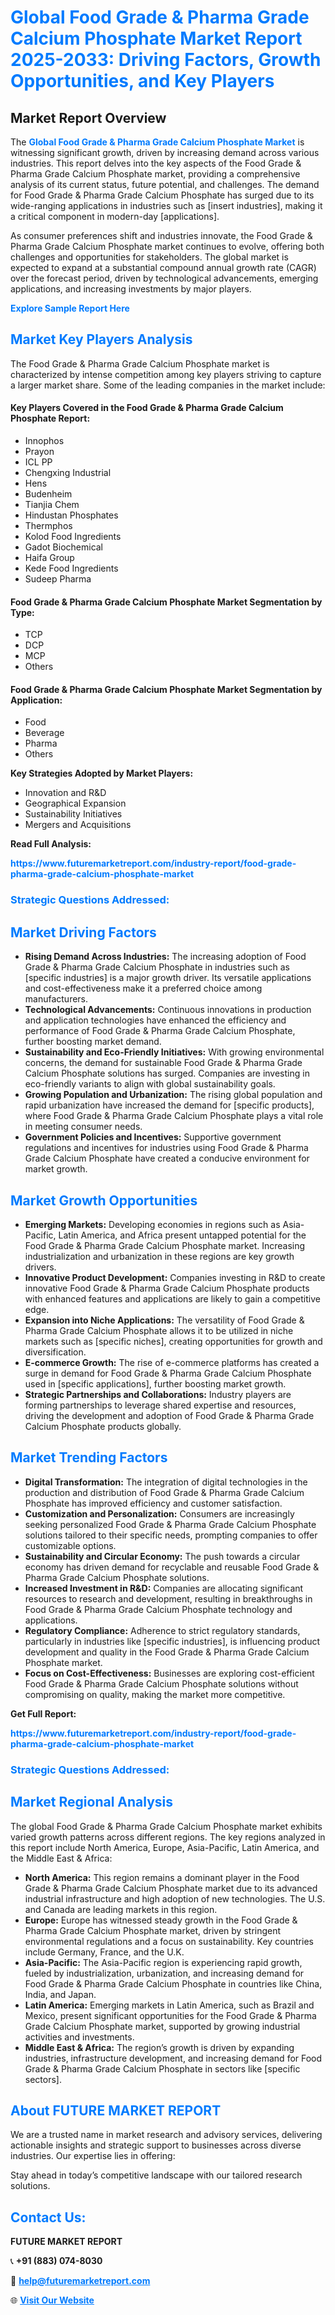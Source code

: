<h1 style="color: #007BFF;">Global Food Grade & Pharma Grade Calcium Phosphate Market Report 2025-2033: Driving Factors, Growth Opportunities, and Key Players</h1>

<section id="overview">
<h2>Market Report Overview</h2>
<p>The <a href="https://www.futuremarketreport.com/industry-report/food-grade-pharma-grade-calcium-phosphate-market" style="color: #007BFF; text-decoration: none;"><strong>Global Food Grade & Pharma Grade Calcium Phosphate Market</strong></a> is witnessing significant growth, driven by increasing demand across various industries. This report delves into the key aspects of the Food Grade & Pharma Grade Calcium Phosphate market, providing a comprehensive analysis of its current status, future potential, and challenges. The demand for Food Grade & Pharma Grade Calcium Phosphate has surged due to its wide-ranging applications in industries such as [insert industries], making it a critical component in modern-day [applications].</p>
<p>As consumer preferences shift and industries innovate, the Food Grade & Pharma Grade Calcium Phosphate market continues to evolve, offering both challenges and opportunities for stakeholders. The global market is expected to expand at a substantial compound annual growth rate (CAGR) over the forecast period, driven by technological advancements, emerging applications, and increasing investments by major players.</p>
</section>

<section id="overview">
<p><a href="https://www.futuremarketreport.com/request-sample/reportId=102362" style="color: #007BFF; text-decoration: none;"><strong>Explore Sample Report Here</strong></a></p>
</section>

<section id="key-players">
<h2 style="color: #007BFF;">Market Key Players Analysis</h2>
<p>The Food Grade & Pharma Grade Calcium Phosphate market is characterized by intense competition among key players striving to capture a larger market share. Some of the leading companies in the market include:</p>
<h4>Key Players Covered in the Food Grade & Pharma Grade Calcium Phosphate Report:</h4>
<ul><li>Innophos</li><li>Prayon</li><li>ICL PP</li><li>Chengxing Industrial</li><li>Hens</li><li>Budenheim</li><li>Tianjia Chem</li><li>Hindustan Phosphates</li><li>Thermphos</li><li>Kolod Food Ingredients</li><li>Gadot Biochemical</li><li>Haifa Group</li><li>Kede Food Ingredients</li><li>Sudeep Pharma</li></ul>
<h4>Food Grade & Pharma Grade Calcium Phosphate Market Segmentation by Type:</h4>
<ul><li>TCP</li><li>DCP</li><li>MCP</li><li>Others</li></ul>

<h4>Food Grade & Pharma Grade Calcium Phosphate Market Segmentation by Application:</h4>
<ul><li>Food</li><li>Beverage</li><li>Pharma</li><li>Others</li></ul>
<p><strong>Key Strategies Adopted by Market Players:</strong></p>
<ul>
<li>Innovation and R&D</li>
<li>Geographical Expansion</li>
<li>Sustainability Initiatives</li>
<li>Mergers and Acquisitions</li>
</ul>
</section>

<section>
<p><strong>Read Full Analysis: </strong></p><a href="https://www.futuremarketreport.com/industry-report/food-grade-pharma-grade-calcium-phosphate-market" style="color: #007BFF; text-decoration: none;"><strong>https://www.futuremarketreport.com/industry-report/food-grade-pharma-grade-calcium-phosphate-market</strong></a>
<h3 style="color: #007BFF;">Strategic Questions Addressed:</h3>
</section>

<section id="driving-factors">
<h2 style="color: #007BFF;">Market Driving Factors</h2>
<ul>
<li><strong>Rising Demand Across Industries:</strong> The increasing adoption of Food Grade & Pharma Grade Calcium Phosphate in industries such as [specific industries] is a major growth driver. Its versatile applications and cost-effectiveness make it a preferred choice among manufacturers.</li>
<li><strong>Technological Advancements:</strong> Continuous innovations in production and application technologies have enhanced the efficiency and performance of Food Grade & Pharma Grade Calcium Phosphate, further boosting market demand.</li>
<li><strong>Sustainability and Eco-Friendly Initiatives:</strong> With growing environmental concerns, the demand for sustainable Food Grade & Pharma Grade Calcium Phosphate solutions has surged. Companies are investing in eco-friendly variants to align with global sustainability goals.</li>
<li><strong>Growing Population and Urbanization:</strong> The rising global population and rapid urbanization have increased the demand for [specific products], where Food Grade & Pharma Grade Calcium Phosphate plays a vital role in meeting consumer needs.</li>
<li><strong>Government Policies and Incentives:</strong> Supportive government regulations and incentives for industries using Food Grade & Pharma Grade Calcium Phosphate have created a conducive environment for market growth.</li>
</ul>
</section>

<section id="growth-opportunities">
<h2 style="color: #007BFF;">Market Growth Opportunities</h2>
<ul>
<li><strong>Emerging Markets:</strong> Developing economies in regions such as Asia-Pacific, Latin America, and Africa present untapped potential for the Food Grade & Pharma Grade Calcium Phosphate market. Increasing industrialization and urbanization in these regions are key growth drivers.</li>
<li><strong>Innovative Product Development:</strong> Companies investing in R&D to create innovative Food Grade & Pharma Grade Calcium Phosphate products with enhanced features and applications are likely to gain a competitive edge.</li>
<li><strong>Expansion into Niche Applications:</strong> The versatility of Food Grade & Pharma Grade Calcium Phosphate allows it to be utilized in niche markets such as [specific niches], creating opportunities for growth and diversification.</li>
<li><strong>E-commerce Growth:</strong> The rise of e-commerce platforms has created a surge in demand for Food Grade & Pharma Grade Calcium Phosphate used in [specific applications], further boosting market growth.</li>
<li><strong>Strategic Partnerships and Collaborations:</strong> Industry players are forming partnerships to leverage shared expertise and resources, driving the development and adoption of Food Grade & Pharma Grade Calcium Phosphate products globally.</li>
</ul>
</section>

<section id="trending-factors">
<h2 style="color: #007BFF;">Market Trending Factors</h2>
<ul>
<li><strong>Digital Transformation:</strong> The integration of digital technologies in the production and distribution of Food Grade & Pharma Grade Calcium Phosphate has improved efficiency and customer satisfaction.</li>
<li><strong>Customization and Personalization:</strong> Consumers are increasingly seeking personalized Food Grade & Pharma Grade Calcium Phosphate solutions tailored to their specific needs, prompting companies to offer customizable options.</li>
<li><strong>Sustainability and Circular Economy:</strong> The push towards a circular economy has driven demand for recyclable and reusable Food Grade & Pharma Grade Calcium Phosphate solutions.</li>
<li><strong>Increased Investment in R&D:</strong> Companies are allocating significant resources to research and development, resulting in breakthroughs in Food Grade & Pharma Grade Calcium Phosphate technology and applications.</li>
<li><strong>Regulatory Compliance:</strong> Adherence to strict regulatory standards, particularly in industries like [specific industries], is influencing product development and quality in the Food Grade & Pharma Grade Calcium Phosphate market.</li>
<li><strong>Focus on Cost-Effectiveness:</strong> Businesses are exploring cost-efficient Food Grade & Pharma Grade Calcium Phosphate solutions without compromising on quality, making the market more competitive.</li>
</ul>
</section>

<section>
<p><strong>Get Full Report: </strong></p><a href="https://www.futuremarketreport.com/industry-report/food-grade-pharma-grade-calcium-phosphate-market" style="color: #007BFF; text-decoration: none;"><strong>https://www.futuremarketreport.com/industry-report/food-grade-pharma-grade-calcium-phosphate-market</strong></a>
<h3 style="color: #007BFF;">Strategic Questions Addressed:</h3>
</section>


<section id="regional-analysis">
<h2 style="color: #007BFF;">Market Regional Analysis</h2>
<p>The global Food Grade & Pharma Grade Calcium Phosphate market exhibits varied growth patterns across different regions. The key regions analyzed in this report include North America, Europe, Asia-Pacific, Latin America, and the Middle East & Africa:</p>
<ul>
<li><strong>North America:</strong> This region remains a dominant player in the Food Grade & Pharma Grade Calcium Phosphate market due to its advanced industrial infrastructure and high adoption of new technologies. The U.S. and Canada are leading markets in this region.</li>
<li><strong>Europe:</strong> Europe has witnessed steady growth in the Food Grade & Pharma Grade Calcium Phosphate market, driven by stringent environmental regulations and a focus on sustainability. Key countries include Germany, France, and the U.K.</li>
<li><strong>Asia-Pacific:</strong> The Asia-Pacific region is experiencing rapid growth, fueled by industrialization, urbanization, and increasing demand for Food Grade & Pharma Grade Calcium Phosphate in countries like China, India, and Japan.</li>
<li><strong>Latin America:</strong> Emerging markets in Latin America, such as Brazil and Mexico, present significant opportunities for the Food Grade & Pharma Grade Calcium Phosphate market, supported by growing industrial activities and investments.</li>
<li><strong>Middle East & Africa:</strong> The region’s growth is driven by expanding industries, infrastructure development, and increasing demand for Food Grade & Pharma Grade Calcium Phosphate in sectors like [specific sectors].</li>
</ul>
</section>

<footer>
<h2 style="color: #007BFF;">About FUTURE MARKET REPORT</h2>
<p>We are a trusted name in market research and advisory services, delivering actionable insights and strategic support to businesses across diverse industries. Our expertise lies in offering:</p>

<p>Stay ahead in today’s competitive landscape with our tailored research solutions.</p>

<h2 style="color: #007BFF;">Contact Us:</h2>
<p><strong>FUTURE MARKET REPORT</strong></p>
<p>📞 <strong>+91 (883) 074-8030</strong></p>
<p>📧 <strong><a href="mailto:help@futuremarketreport.com" style="color: #007BFF;">help@futuremarketreport.com</a></strong></p>
<p>🌐 <strong><a href="https://www.futuremarketreport.com/" style="color: #007BFF;">Visit Our Website</a></strong></p>
</footer>
